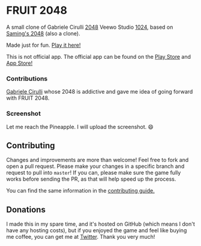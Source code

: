 
# FRUIT 2048
A small clone of Gabriele Cirulli [2048](https://play.google.com/store/apps/details?id=com.gabrielecirulli.app2048) Veewo Studio [1024](https://play.google.com/store/apps/details?id=com.veewo.a1024), based on [Saming's 2048](http://saming.fr/p/2048/) (also a clone).

Made just for fun. [Play it here!](http://samanpanwar.github.io/fruit2048/)

This is not official app. The official app can be found on the [Play Store](https://play.google.com/store/apps/details?id=com.gabrielecirulli.app2048) and [App Store!](https://itunes.apple.com/us/app/2048-by-gabriele-cirulli/id868076805)

### Contributions

[Gabriele Cirulli](https://github.com/gabrielecirulli/) whose 2048 is addictive and gave me idea of going forward with FRUIT 2048.

### Screenshot

Let me reach the Pineapple. I will upload the screenshot. :smile:

## Contributing
Changes and improvements are more than welcome! Feel free to fork and open a pull request. Please make your changes in a specific branch and request to pull into `master`! If you can, please make sure the game fully works before sending the PR, as that will help speed up the process.

You can find the same information in the [contributing guide.](https://github.com/gabrielecirulli/2048/blob/master/CONTRIBUTING.md)

## Donations
I made this in my spare time, and it's hosted on GitHub (which means I don't have any hosting costs), but if you enjoyed the game and feel like buying me coffee, you can get me at [Twitter](https://www.twitter.com/samanpanwar). Thank you very much!